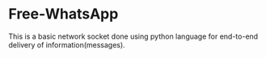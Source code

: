 # Free-WhatsApp
This is a basic network socket done using python language for end-to-end delivery of information(messages).
